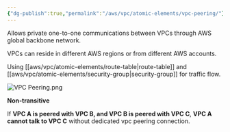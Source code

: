 ```yaml
---
{"dg-publish":true,"permalink":"/aws/vpc/atomic-elements/vpc-peering/"}
---
```




Allows private one-to-one communications between VPCs through AWS global backbone network.

VPCs can reside in different AWS regions or from different AWS accounts.

Using [[aws/vpc/atomic-elements/route-table\|route-table]] and [[aws/vpc/atomic-elements/security-group\|security-group]]  for traffic flow.


![VPC Peering.png](/img/user/aws/vpc/png/VPC%20Peering.png)


**Non-transitive**

If **VPC A is peered with VPC B, and VPC B is peered with VPC C**, **VPC A cannot talk to VPC C** without dedicated vpc peering connection.